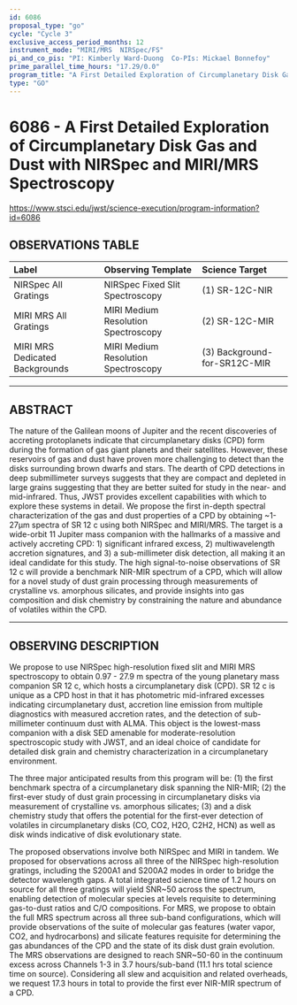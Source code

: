 ```yaml
---
id: 6086
proposal_type: "go"
cycle: "Cycle 3"
exclusive_access_period_months: 12
instrument_mode: "MIRI/MRS  NIRSpec/FS"
pi_and_co_pis: "PI: Kimberly Ward-Duong  Co-PIs: Mickael Bonnefoy"
prime_parallel_time_hours: "17.29/0.0"
program_title: "A First Detailed Exploration of Circumplanetary Disk Gas and Dust with NIRSpec and MIRI/MRS Spectroscopy"
type: "GO"
---
```

# 6086 - A First Detailed Exploration of Circumplanetary Disk Gas and Dust with NIRSpec and MIRI/MRS Spectroscopy
https://www.stsci.edu/jwst/science-execution/program-information?id=6086
## OBSERVATIONS TABLE
| Label                          | Observing Template                   | Science Target                 |
| :----------------------------- | :----------------------------------- | :----------------------------- |
| NIRSpec All Gratings           | NIRSpec Fixed Slit Spectroscopy      | (1) SR-12C-NIR                 |
| MIRI MRS All Gratings          | MIRI Medium Resolution Spectroscopy  | (2) SR-12C-MIR                 |
| MIRI MRS Dedicated Backgrounds | MIRI Medium Resolution Spectroscopy  | (3) Background-for-SR12C-MIR   |

---

## ABSTRACT

The nature of the Galilean moons of Jupiter and the recent discoveries of accreting protoplanets indicate that circumplanetary disks (CPD) form during the formation of gas giant planets and their satellites. However, these reservoirs of gas and dust have proven more challenging to detect than the disks surrounding brown dwarfs and stars. The dearth of CPD detections in deep submillimeter surveys suggests that they are compact and depleted in large grains suggesting that they are better suited for study in the near- and mid-infrared. Thus, JWST provides excellent capabilities with which to explore these systems in detail. We propose the first in-depth spectral characterization of the gas and dust properties of a CPD by obtaining ~1-27µm spectra of SR 12 c using both NIRSpec and MIRI/MRS. The target is a wide-orbit 11 Jupiter mass companion with the hallmarks of a massive and actively accreting CPD: 1) significant infrared excess, 2) multiwavelength accretion signatures, and 3) a sub-millimeter disk detection, all making it an ideal candidate for this study. The high signal-to-noise observations of SR 12 c will provide a benchmark NIR-MIR spectrum of a CPD, which will allow for a novel study of dust grain processing through measurements of crystalline vs. amorphous silicates, and provide insights into gas composition and disk chemistry by constraining the nature and abundance of volatiles within the CPD.

---

## OBSERVING DESCRIPTION

We propose to use NIRSpec high-resolution fixed slit and MIRI MRS spectroscopy to obtain 0.97 - 27.9 m spectra of the young planetary mass companion SR 12 c, which hosts a circumplanetary disk (CPD). SR 12 c is unique as a CPD host in that it has photometric mid-infrared excesses indicating circumplanetary dust, accretion line emission from multiple diagnostics with measured accretion rates, and the detection of sub-millimeter continuum dust with ALMA. This object is the lowest-mass companion with a disk SED amenable for moderate-resolution spectroscopic study with JWST, and an ideal choice of candidate for detailed disk grain and chemistry characterization in a circumplanetary environment.

The three major anticipated results from this program will be: (1) the first benchmark spectra of a circumplanetary disk spanning the NIR-MIR; (2) the first-ever study of dust grain processing in circumplanetary disks via measurement of crystalline vs. amorphous silicates; (3) and a disk chemistry study that offers the potential for the first-ever detection of volatiles in circumplanetary disks (CO, CO2, H2O, C2H2, HCN) as well as disk winds indicative of disk evolutionary state.

The proposed observations involve both NIRSpec and MIRI in tandem. We proposed for observations across all three of the NIRSpec high-resolution gratings, including the S200A1 and S200A2 modes in order to bridge the detector wavelength gaps. A total integrated science time of 1.2 hours on source for all three gratings will yield SNR~50 across the spectrum, enabling detection of molecular species at levels requisite to determining gas-to-dust ratios and C/O compositions. For MRS, we propose to obtain the full MRS spectrum across all three sub-band configurations, which will provide observations of the suite of molecular gas features (water vapor, CO2, and hydrocarbons) and silicate features requisite for determining the gas abundances of the CPD and the state of its disk dust grain evolution. The MRS observations are designed to reach SNR~50-60 in the continuum excess across Channels 1-3 in 3.7 hours/sub-band (11.1 hrs total science time on source). Considering all slew and acquisition and related overheads, we request 17.3 hours in total to provide the first ever NIR-MIR spectrum of a CPD.